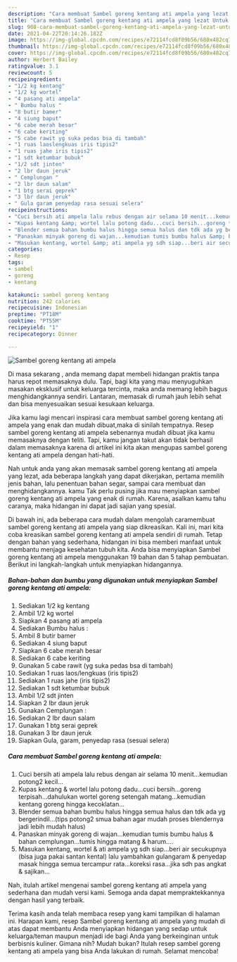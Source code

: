 ```yaml
---
description: "Cara membuat Sambel goreng kentang ati ampela yang lezat Untuk Jualan"
title: "Cara membuat Sambel goreng kentang ati ampela yang lezat Untuk Jualan"
slug: 908-cara-membuat-sambel-goreng-kentang-ati-ampela-yang-lezat-untuk-jualan
date: 2021-04-22T20:14:26.182Z
image: https://img-global.cpcdn.com/recipes/e72114fcd8f09b56/680x482cq70/sambel-goreng-kentang-ati-ampela-foto-resep-utama.jpg
thumbnail: https://img-global.cpcdn.com/recipes/e72114fcd8f09b56/680x482cq70/sambel-goreng-kentang-ati-ampela-foto-resep-utama.jpg
cover: https://img-global.cpcdn.com/recipes/e72114fcd8f09b56/680x482cq70/sambel-goreng-kentang-ati-ampela-foto-resep-utama.jpg
author: Herbert Bailey
ratingvalue: 3.1
reviewcount: 5
recipeingredient:
- "1/2 kg kentang"
- "1/2 kg wortel"
- "4 pasang ati ampela"
- " Bumbu halus "
- "8 butir bamer"
- "4 siung baput"
- "6 cabe merah besar"
- "6 cabe keriting"
- "5 cabe rawit yg suka pedas bsa di tambah"
- "1 ruas laoslengkuas iris tipis2"
- "1 ruas jahe iris tipis2"
- "1 sdt ketumbar bubuk"
- "1/2 sdt jinten"
- "2 lbr daun jeruk"
- " Cemplungan "
- "2 lbr daun salam"
- "1 btg serai geprek"
- "3 lbr daun jeruk"
- " Gula garam penyedap rasa sesuai selera"
recipeinstructions:
- "Cuci bersih ati ampela lalu rebus dengan air selama 10 menit...kemudian potong2 kecil..."
- "Kupas kentang &amp; wortel lalu potong dadu...cuci bersih...goreng terpisah...dahulukan wortel goreng setengah matang...kemudian kentang goreng hingga kecoklatan..."
- "Blender semua bahan bumbu halus hingga semua halus dan tdk ada yg bergerindil...(tips potong2 smua bahan agar mudah proses blendernya jadi lebih mudah halus)"
- "Panaskan minyak goreng di wajan...kemudian tumis bumbu halus &amp; bahan cemplungan...tumis hingga matang &amp; harum...."
- "Masukan kentang, wortel &amp; ati ampela yg sdh siap...beri air secukupnya (bisa juga pakai santan kental) lalu yambahkan gulangaram &amp; penyedap masak hingga semua tercampur rata...koreksi rasa...jika sdh pas angkat &amp; sajikan..."
categories:
- Resep
tags:
- sambel
- goreng
- kentang

katakunci: sambel goreng kentang 
nutrition: 242 calories
recipecuisine: Indonesian
preptime: "PT18M"
cooktime: "PT55M"
recipeyield: "1"
recipecategory: Dinner

---
```



![Sambel goreng kentang ati ampela](https://img-global.cpcdn.com/recipes/e72114fcd8f09b56/680x482cq70/sambel-goreng-kentang-ati-ampela-foto-resep-utama.jpg)

Di masa  sekarang , anda memang dapat membeli hidangan praktis tanpa harus repot memasaknya dulu. Tapi, bagi kita yang mau menyuguhkan masakan eksklusif untuk keluarga tercinta, maka anda memang lebih bagus menghidangkannya sendiri. Lantaran, memasak di rumah jauh lebih sehat dan bisa menyesuaikan sesuai kesukaan keluarga.

Jika kamu lagi mencari inspirasi cara membuat sambel goreng kentang ati ampela yang enak dan mudah dibuat,maka di sinilah tempatnya. Resep sambel goreng kentang ati ampela  sebenarnya mudah dibuat jika kamu memasaknya dengan teliti. Tapi, kamu jangan takut akan tidak berhasil dalam memasaknya 
karena di artikel ini kita akan mengupas sambel goreng kentang ati ampela dengan hati-hati.  



Nah untuk anda yang akan memasak sambel goreng kentang ati ampela yang lezat, ada beberapa langkah yang dapat dikerjakan, pertama memilih jenis bahan, lalu penentuan bahan segar, sampai cara membuat dan menghidangkannya. kamu Tak perlu pusing jika mau menyiapkan sambel goreng kentang ati ampela yang enak di rumah. Karena, asalkan kamu  tahu caranya, maka hidangan ini dapat jadi sajian yang spesial.

Di bawah ini, ada beberapa cara mudah dalam mengolah caramembuat sambel goreng kentang ati ampela yang siap dikreasikan. Kali ini, mari kita coba kreasikan sambel goreng kentang ati ampela sendiri di rumah. Tetap dengan bahan yang sederhana, hidangan ini bisa memberi manfaat untuk membantu menjaga kesehatan tubuh kita. Anda bisa menyiapkan Sambel goreng kentang ati ampela menggunakan 19 bahan dan 5 tahap pembuatan. Berikut ini langkah-langkah untuk menyiapkan hidangannya.

<!--inarticleads1-->

##### Bahan-bahan dan bumbu yang digunakan untuk menyiapkan Sambel goreng kentang ati ampela:

1. Sediakan 1/2 kg kentang
1. Ambil 1/2 kg wortel
1. Siapkan 4 pasang ati ampela
1. Sediakan  Bumbu halus :
1. Ambil 8 butir bamer
1. Sediakan 4 siung baput
1. Siapkan 6 cabe merah besar
1. Sediakan 6 cabe keriting
1. Gunakan 5 cabe rawit (yg suka pedas bsa di tambah)
1. Sediakan 1 ruas laos/lengkuas (iris tipis2)
1. Sediakan 1 ruas jahe (iris tipis2)
1. Sediakan 1 sdt ketumbar bubuk
1. Ambil 1/2 sdt jinten
1. Siapkan 2 lbr daun jeruk
1. Gunakan  Cemplungan :
1. Sediakan 2 lbr daun salam
1. Gunakan 1 btg serai geprek
1. Gunakan 3 lbr daun jeruk
1. Siapkan  Gula, garam, penyedap rasa (sesuai selera)




<!--inarticleads2-->

##### Cara membuat Sambel goreng kentang ati ampela:

1. Cuci bersih ati ampela lalu rebus dengan air selama 10 menit...kemudian potong2 kecil...
1. Kupas kentang &amp; wortel lalu potong dadu...cuci bersih...goreng terpisah...dahulukan wortel goreng setengah matang...kemudian kentang goreng hingga kecoklatan...
1. Blender semua bahan bumbu halus hingga semua halus dan tdk ada yg bergerindil...(tips potong2 smua bahan agar mudah proses blendernya jadi lebih mudah halus)
1. Panaskan minyak goreng di wajan...kemudian tumis bumbu halus &amp; bahan cemplungan...tumis hingga matang &amp; harum....
1. Masukan kentang, wortel &amp; ati ampela yg sdh siap...beri air secukupnya (bisa juga pakai santan kental) lalu yambahkan gulangaram &amp; penyedap masak hingga semua tercampur rata...koreksi rasa...jika sdh pas angkat &amp; sajikan...




Nah, itulah artikel mengenai  sambel goreng kentang ati ampela  yang sederhana dan mudah versi kami. Semoga anda dapat mempraktekkannya dengan hasil yang terbaik. 

Terima kasih anda telah membaca resep yang kami tampilkan di halaman ini. Harapan kami, resep  Sambel goreng kentang ati ampela yang mudah di atas dapat membantu Anda menyiapkan hidangan yang sedap untuk keluarga/teman maupun menjadi ide bagi Anda yang berkeinginan untuk berbisnis kuliner. Gimana nih? Mudah bukan? Itulah resep sambel goreng kentang ati ampela yang bisa Anda lakukan di rumah. Selamat mencoba!

